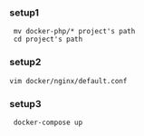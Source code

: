 ### setup1

```
 mv docker-php/* project's path
 cd project's path
```

### setup2

```
vim docker/nginx/default.conf
```


### setup3

```
 docker-compose up
```
